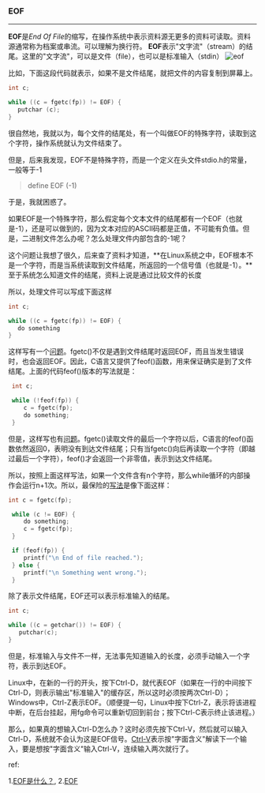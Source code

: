 ### EOF

***

**EOF**是*End Of File*的缩写，在操作系统中表示资料源无更多的资料可读取。资料源通常称为档案或串流。可以理解为换行符。
**EOF**表示"文字流"（stream）的结尾。这里的"文字流"，可以是文件（file），也可以是标准输入（stdin）
![eof](http://images.cnblogs.com/cnblogs_com/prayjourney/1041349/o_EOF.jpg)

比如，下面这段代码就表示，如果不是文件结尾，就把文件的内容复制到屏幕上。
```c
int c;

while ((c = fgetc(fp)) != EOF) {
 　putchar (c);
}
```
很自然地，我就以为，每个文件的结尾处，有一个叫做EOF的特殊字符，读取到这个字符，操作系统就认为文件结束了。

但是，后来我发现，EOF不是特殊字符，而是一个定义在头文件stdio.h的常量，一般等于-1

> define EOF (-1)

于是，我就困惑了。

如果EOF是一个特殊字符，那么假定每个文本文件的结尾都有一个EOF（也就是-1），还是可以做到的，因为文本对应的ASCII码都是正值，不可能有负值。但是，二进制文件怎么办呢？怎么处理文件内部包含的-1呢？

这个问题让我想了很久，后来查了资料才知道，**在Linux系统之中，EOF根本不是一个字符，而是当系统读取到文件结尾，所返回的一个信号值（也就是-1）。**至于系统怎么知道文件的结尾，资料上说是通过比较文件的长度

所以，处理文件可以写成下面这样
```c
int c;

while ((c = fgetc(fp)) != EOF) {
 　do something
}
```
这样写有一个[问题](http://www.cplusplus.com/reference/clibrary/cstdio/fgetc/)。fgetc()不仅是遇到文件结尾时返回EOF，而且当发生错误时，也会返回EOF。因此，C语言又提供了feof()函数，用来保证确实是到了文件结尾。上面的代码feof()版本的写法就是：
```c
 int c;

 while (!feof(fp)) {
 　　c = fgetc(fp);
 　　do something;
 }
```
但是，这样写也有[问题](http://www.drpaulcarter.com/cs/common-c-errors.php#4.2)。fgetc()读取文件的最后一个字符以后，C语言的feof()函数依然返回0，表明没有到达文件结尾；只有当fgetc()向后再读取一个字符（即越过最后一个字符），feof()才会返回一个非零值，表示到达文件结尾。

所以，按照上面这样写法，如果一个文件含有n个字符，那么while循环的内部操作会运行n+1次。所以，最保险的[写法](http://www.geeksforgeeks.org/archives/9797)是像下面这样：
```c
int c = fgetc(fp);

 while (c != EOF) {
 　　do something;
 　　c = fgetc(fp);
 }

 if (feof(fp)) {
 　　printf("\n End of file reached.");
 } else {
 　　printf("\n Something went wrong.");
 }
```
除了表示文件结尾，EOF还可以表示标准输入的结尾。
```c
int c;

while ((c = getchar()) != EOF) {
   putchar(c);
}
```
但是，标准输入与文件不一样，无法事先知道输入的长度，必须手动输入一个字符，表示到达EOF。

Linux中，在新的一行的开头，按下Ctrl-D，就代表EOF（如果在一行的中间按下Ctrl-D，则表示输出"标准输入"的缓存区，所以这时必须按两次Ctrl-D）；Windows中，Ctrl-Z表示EOF。（顺便提一句，Linux中按下Ctrl-Z，表示将该进程中断，在后台挂起，用fg命令可以重新切回到前台；按下Ctrl-C表示终止该进程。）

那么，如果真的想输入Ctrl-D怎么办？这时必须先按下Ctrl-V，然后就可以输入Ctrl-D，系统就不会认为这是EOF信号。[Ctrl-V](http://en.wikipedia.org/wiki/Ctrl-V)表示按"字面含义"解读下一个输入，要是想按"字面含义"输入Ctrl-V，连续输入两次就行了。



ref:

1.[EOF是什么？](http://www.ruanyifeng.com/blog/2011/11/eof.html),  2.[EOF](https://baike.baidu.com/item/EOF/1017800?fr=aladdin)